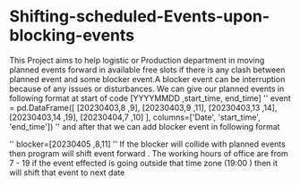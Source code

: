 # Shifting-scheduled-Events-upon-blocking-events

This Project aims to help logistic or Production department in moving planned events forward in available free slots if there
is any clash between planned event and some blocker event.A blocker event can be interruption because of any issues or disturbances.
We can give our planned events in following format at start of code [YYYYMMDD ,start_time, end_time]
''
event = pd.DataFrame([
    [20230403,8 ,9],
    [20230403,9 ,11],
    [20230403,13 ,14],
    [20230403,14 ,19],
    [20230404,7 ,10]
    ],
    columns=['Date',  'start_time',   'end_time'])
''
and after that we can add blocker event in following format

''
blocker=[20230405 ,8,11]
''
If the blocker will collide with planned events then program will shift event forward . The working hours of office are from 7 - 19
if the event effected is going outside that time zone (19:00 ) then it will shift that event to next date 
